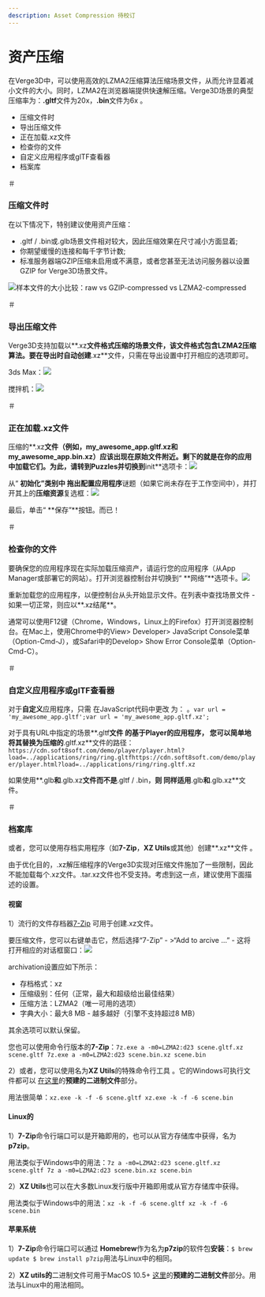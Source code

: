 ```yaml
---
description: Asset Compression 待校订
---
```


# 资产压缩

在Verge3D中，可以使用高效的LZMA2压缩算法压缩场景文件，从而允许显着减小文件的大小。同时，LZMA2在浏览器端提供快速解压缩。Verge3D场景的典型压缩率为：**.gltf**文件为20x，**.bin**文件为6x 。

* 压缩文件时
* 导出压缩文件
* 正在加载.xz文件
* 检查你的文件
* 自定义应用程序或glTF查看器
* 档案库

＃

### 压缩文件时

在以下情况下，特别建议使用资产压缩：

* .gltf / .bin或.glb场景文件相对较大，因此压缩效果在尺寸减小方面显着;
* 你期望缓慢的连接和每千字节计数;
* 标准服务器端GZIP压缩未启用或不满意，或者您甚至无法访问服务器以设置GZIP for Verge3D场景文件。

![](https://www.soft8soft.com/docs/files/scene_data_compression/compression_chart.png)样本文件的大小比较：raw vs GZIP-compressed vs LZMA2-compressed

＃

### 导出压缩文件

Verge3D支持加载以**.xz**文件格式压缩的场景文件，该文件格式包含LZMA2压缩算法。要在导出时自动创建**.xz**文件，只需在导出设置中打开相应的选项即可。

3ds Max：![](https://www.soft8soft.com/docs/files/scene_data_compression/lzma-max.jpg)

搅拌机：![](https://www.soft8soft.com/docs/files/scene_data_compression/lzma-blender.jpg)

＃

### 正在加载.xz文件

压缩的**.xz**文件（例如，my\_awesome\_app.gltf.xz和my\_awesome\_app.bin.xz）应该出现在原始文件附近。剩下的就是在你的应用中加载它们。为此，请转到Puzzles并切换到**init**选项卡：![](https://www.soft8soft.com/docs/files/scene_data_compression/puzzles-init.jpg)

从“ **初始化”**类别中 拖出**配置应用程序**谜题（如果它尚未存在于工作空间中），并打开其上的**压缩资源**复选框：![](https://www.soft8soft.com/docs/files/scene_data_compression/puzzles-configure-app.jpg)

最后，单击“ **保存”**按钮。而已！

＃

### 检查你的文件

要确保您的应用程序现在实际加载压缩资产，请运行您的应用程序（从App Manager或部署它的网站）。打开浏览器控制台并切换到“ **网络”**选项卡。![](https://www.soft8soft.com/docs/files/scene_data_compression/console-check.jpg)

重新加载您的应用程序，以便控制台从头开始显示文件。在列表中查找场景文件 - 如果一切正常，则应以**.xz结尾**。

通常可以使用F12键（Chrome，Windows，Linux上的Firefox）打开浏览器控制台。在Mac上，使用Chrome中的View&gt; Developer&gt; JavaScript Console菜单（Option-Cmd-J），或Safari中的Develop&gt; Show Error Console菜单（Option-Cmd-C）。

＃

### 自定义应用程序或glTF查看器

对于**自定义**应用程序，只需 在JavaScript代码中更改 为： 。`var url = 'my_awesome_app.gltf';var url = 'my_awesome_app.gltf.xz';`

对于具有URL中指定的场景**.gltf**文件 的基于Player的应用程序， 您可以简单地将其替换为压缩的**.gltf.xz**文件的路径：`https://cdn.soft8soft.com/demo/player/player.html?load=../applications/ring/ring.gltfhttps://cdn.soft8soft.com/demo/player/player.html?load=../applications/ring/ring.gltf.xz`

如果使用**.glb**和**.glb.xz**文件而不是**.gltf / .bin，**则 同样适用**.glb**和**.glb.xz**文件。

＃

### 档案库

或者，您可以使用存档实用程序（如**7-Zip**，**XZ Utils**或其他）创建**.xz**文件 。

由于优化目的，.xz解压缩程序的Verge3D实现对压缩文件施加了一些限制，因此不能加载每个.xz文件。.tar.xz文件也不受支持。考虑到这一点，建议使用下面描述的设置。

#### 视窗

1）流行的文件存档器[7-Zip](https://www.7-zip.org/download.html) 可用于创建.xz文件。

要压缩文件，您可以右键单击它，然后选择“7-Zip” - &gt;“Add to arcive ...” - 这将打开相应的对话框窗口：![](https://www.soft8soft.com/docs/files/scene_data_compression/7zip_add_to_archive.png)

archivation设置应如下所示：

* 存档格式：xz
* 压缩级别：任何（正常，最大和超级给出最佳结果）
* 压缩方法：LZMA2（唯一可用的选项）
* 字典大小：最大8 MB - 越多越好（引擎不支持超过8 MB）

其余选项可以默认保留。

您也可以使用命令行版本的**7-Zip**：`7z.exe a -m0=LZMA2:d23 scene.gltf.xz scene.gltf 7z.exe a -m0=LZMA2:d23 scene.bin.xz scene.bin`

2）或者，您可以使用名为**XZ Utils**的特殊命令行工具 。它的Windows可执行文件都可以 [在这里](https://tukaani.org/xz/)的**预建的二进制文件**部分。

用法很简单：`xz.exe -k -f -6 scene.gltf xz.exe -k -f -6 scene.bin`

#### Linux的

1）**7-Zip**命令行端口可以是开箱即用的，也可以从官方存储库中获得，名为**p7zip**。

用法类似于Windows中的用法：`7z a -m0=LZMA2:d23 scene.gltf.xz scene.gltf 7z a -m0=LZMA2:d23 scene.bin.xz scene.bin`

2）**XZ Utils**也可以在大多数Linux发行版中开箱即用或从官方存储库中获得。

用法类似于Windows中的用法：`xz -k -f -6 scene.gltf xz -k -f -6 scene.bin`

#### 苹果系统

1）**7-Zip**命令行端口可以通过 **Homebrew**作为名为**p7zip**的软件包**安装**：`$ brew update $ brew install p7zip`用法与Linux中的相同。

2）**XZ utils的**二进制文件可用于MacOS 10.5+ [这里](https://tukaani.org/xz/)的**预建的二进制文件**部分。用法与Linux中的用法相同。

